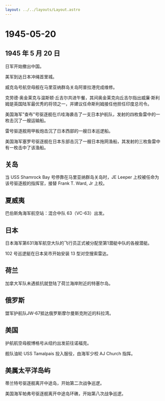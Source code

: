 ```yaml
---
layout: ../../layouts/Layout.astro
---
```


# 1945-05-20

## 1945 年 5 月 20 日

日军开始撤出中国。

美军到达日本冲绳首里城。

威克岛号航空母舰在马里亚纳群岛关岛阿普拉港完成维修。

克劳德·奥金莱克与温斯顿·丘吉尔共进午餐，其间奥金莱克向丘吉尔指出威廉·斯利姆是英国陆军最优秀的将领之一，并建议任命斯利姆接任他担任印度总司令。

美国海军"查布"号驱逐舰在爪哇海袭击了一支日本护航队，发射的四枚鱼雷中的一枚击沉了一艘运输船。

雷号驱逐舰用甲板炮击沉了日本西部的一艘日本巡逻船。

美国海军塞罗号驱逐舰在日本东部击沉了一艘日本拖网渔船，其发射的三枚鱼雷中有一枚击中了该渔船。

## 关岛

当 USS Shamrock Bay 号停靠在马里亚纳群岛关岛时，JE Leeper
上校被任命为该号驱逐舰的指挥官，接替 Frank T. Ward, Jr 上校。

## 夏威夷

巴伯斯角海军航空站：混合中队 63（VC-63）出发。

## 日本

日本海军第631海军航空大队的飞行员正式被分配至第1潜艇中队的各艘潜艇。

102 号巡逻艇在日本吴市开始安装 13 型对空搜索雷达。

## 荷兰

加拿大军队未遇抵抗就登陆了荷兰海岸附近的特塞尔岛。

## 俄罗斯

盟军护航队JW-67抵达俄罗斯摩尔曼斯克附近的科拉湾。

## 美国

护航航空母舰博格号从纽约出发前往诺福克。

舰队油轮 USS Tamalpais 投入服役，由海军少校 AJ Church 指挥。

## 美属太平洋岛屿

蒂兰特号驱逐舰离开中途岛，开始第二次战争巡逻。

美国海军帕弗号驱逐舰离开中途岛环礁，开始第八次战争巡逻。